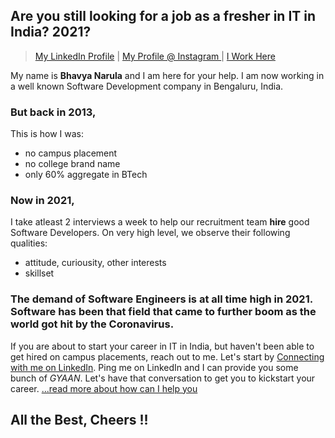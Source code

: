 ## Are you still looking for a job as a fresher in IT in India?  2021? 
> [My LinkedIn Profile](https://www.linkedin.com/in/bhavya-narula/) | 
> [My Profile @ Instagram ](https://www.instagram.com/maybe_iama_geek_too/) | 
> [I Work Here](https://www.thoughtworks.com/careers/india)

My name is **Bhavya Narula** and I am here for your help. 
I am now working in a well known Software Development company in Bengaluru, India. 

### But back in 2013,
This is how I was:
- no campus placement
- no college brand name
- only 60% aggregate in BTech

### Now in 2021, 
I take atleast 2 interviews a week to help our recruitment team **hire** good Software Developers. On very high level, we observe their following qualities:
- attitude, curiousity, other interests
- skillset

### The demand of Software Engineers is at all time high in 2021. Software has been that field that came to further boom as the world got hit by the Coronavirus. 

If you are about to start your career in IT in India, but haven't been able to get hired on campus placements, reach out to me. Let's start by [Connecting with me on LinkedIn](https://www.linkedin.com/in/bhavya-narula). Ping me on LinkedIn and I can provide you some bunch of _GYAAN_. Let's have that conversation to get you to kickstart your career. [...read more about how can I help you](https://bnarula.github.io/fresher-help/how-can-i-help-read-more)

## All the Best, Cheers !!
